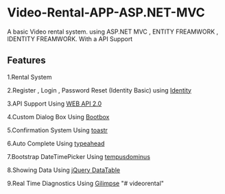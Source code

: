 # Video-Rental-APP-ASP.NET-MVC

A basic Video rental system. using ASP.NET MVC , ENTITY FREAMWORK , IDENTITY FREAMWORK.
With a API Support

## Features

1.Rental System

2.Register , Login , Password Reset (Identity Basic) using [Identity](https://www.asp.net/identity)

3.API Support Using [WEB API 2.0](https://msdn.microsoft.com/en-us/library/dn448365(v=vs.118).aspx)

4.Custom Dialog Box Using  [Bootbox](http://bootboxjs.com/)

5.Confirmation System Using  [toastr](https://codeseven.github.io/toastr/)

6.Auto Complete Using  [typeahead](https://twitter.github.io/typeahead.js/)

7.Bootstrap DateTimePicker Using  [tempusdominus](https://tempusdominus.github.io/bootstrap-4/)

8.Showing Data Using [jQuery DataTable](https://datatables.net/)

9.Real Time Diagnostics Using [Gilimpse](http://blog.getglimpse.com/)
"# videorental" 

